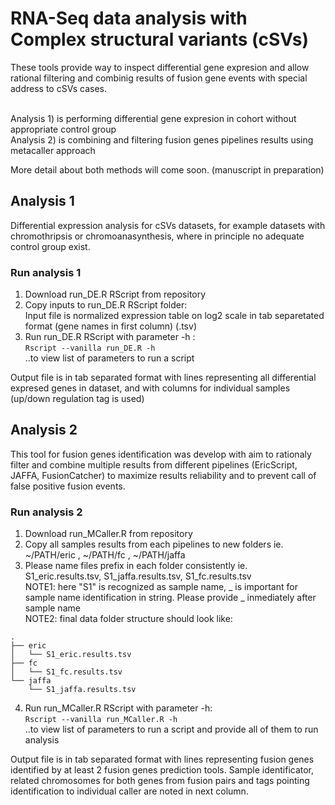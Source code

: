 # RNA-Seq data analysis with Complex structural variants (cSVs)
These tools provide way to inspect differential gene expresion and allow rational filtering and combinig results of fusion gene events with special address to cSVs cases. 

  <br /> Analysis 1) is performing differential gene expresion in cohort without appropriate control group
  <br /> Analysis 2) is combining and filtering fusion genes pipelines results using metacaller approach

More detail about both methods will come soon. (manuscript in preparation)
  
## Analysis 1
Differential expression analysis for cSVs datasets, for example datasets with chromothripsis or chromoanasynthesis, where in principle no adequate control group exist.

### Run analysis 1
  1) Download run_DE.R RScript from repository
  2) Copy inputs to run_DE.R RScript folder:
     <br /> Input file is normalized expression table on log2 scale in tab separetated format (gene names in first column) (.tsv)         
  3) Run run_DE.R RScript with parameter -h :
     <br /> `Rscript --vanilla run_DE.R -h`
     <br /> ..to view list of parameters to run a script

Output file is in tab separated format with lines representing all differential expresed genes in dataset, and with columns for individual samples (up/down regulation tag is used)
 
## Analysis 2
This tool for fusion genes identification was develop with aim to rationaly filter and combine multiple results from different pipelines (EricScript, JAFFA, FusionCatcher) to maximize results reliability and to prevent call of false positive fusion events.

### Run analysis 2
   1) Download run_MCaller.R from repository
   2) Copy all samples results from each pipelines to new folders ie. ~/PATH/eric , ~/PATH/fc , ~/PATH/jaffa
   3) Please name files prefix in each folder consistently ie. S1_eric.results.tsv, S1_jaffa.results.tsv,     S1_fc.results.tsv
   <br /> NOTE1: here "S1" is recognized as sample name, _ is important for sample name identification in string. Please provide _ inmediately after sample name
   <br /> NOTE2: final data folder structure should look like:
   ```
.
├── eric
│   └── S1_eric.results.tsv
├── fc
│   └── S1_fc.results.tsv
└── jaffa
       └── S1_jaffa.results.tsv
   ```
   4) Run run_MCaller.R RScript with parameter -h:
   <br /> `Rscript --vanilla run_MCaller.R -h`
   <br /> ..to view list of parameters to run a script and provide all of them to run analysis

Output file is in tab separated format with lines representing fusion genes identified by at least 2 fusion genes prediction tools. Sample identificator, related chromosomes for both genes from fusion pairs and tags pointing identification to individual caller are noted in next column.  
     
  
